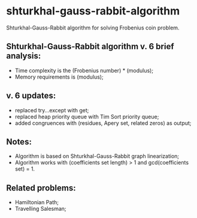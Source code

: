 # shturkhal-gauss-rabbit-algorithm
Shturkhal-Gauss-Rabbit algorithm for solving Frobenius coin problem.

## Shturkhal-Gauss-Rabbit algorithm v. 6 brief analysis:
* Time complexity is the (Frobenius number) * (modulus);
* Memory requirements is (modulus);

## v. 6 updates:
* replaced try...except with get;
* replaced heap priority queue with Tim Sort priority queue;
* added congruences with (residues, Apery set, related zeros) as output;

## Notes:
* Algorithm is based on Shturkhal-Gauss-Rabbit graph linearization;
* Algorithm works with (coefficients set length) > 1 and gcd(coefficients set) = 1.

## Related problems:
* Hamiltonian Path;
* Travelling Salesman;
